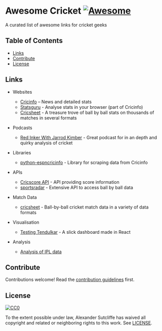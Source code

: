 # Awesome Cricket [![Awesome][awesome-badge]][awesome-link]

A curated list of awesome links for cricket geeks

## Table of Contents

- [Links](#links)
- [Contribute](#contribute)
- [License](#license)

## Links

- Websites
    - [Cricinfo](https://www.espncricinfo.com/) – News and detailed stats
    - [Statsguru](https://stats.espncricinfo.com/ci/engine/stats/index.html) - Analyse stats in your browser (part of Cricinfo)
    - [Cricsheet](https://cricsheet.org/) - A treasure trove of ball by ball stats on thousands of matches in several formats

- Podcasts
    - [Red Inker With Jarrod Kimber](https://anchor.fm/redinker) - Great podcast for in an depth and quirky analysis of cricket

- Libraries
    - [python-espncricinfo](https://github.com/dwillis/python-espncricinfo) - Library for scraping data from Cricinfo 

- APIs
    - [Cricscore API](http://cricscore-api.appspot.com/) - API providing score information
    - [sportsradar](https://developer.sportradar.com/docs/read/cricket/Cricket_v2) - Extensive API to access ball by ball data
    
- Match Data
	- [cricsheet](https://cricsheet.org/) - Ball-by-ball cricket match data in a variety of data formats

- Visualisation
    - [Testing Tendulkar](https://github.com/saranshbarua/Testing-Tendulkar) - A slick dashboard made in React

- Analysis
    - [Analysis of IPL data](https://www.kaggle.com/josephgpinto/ipl-data-analysis) 

## Contribute

Contributions welcome! Read the [contribution guidelines](CONTRIBUTING.md) first.

## License

[![CC0][CC0-badge]][CC0-link]

To the extent possible under law, Alexander Sutcliffe has waived all copyright
and related or neighboring rights to this work. See [LICENSE](LICENSE).

[awesome-badge]: https://cdn.rawgit.com/sindresorhus/awesome/d7305f38d29fed78fa85652e3a63e154dd8e8829/media/badge.svg
[awesome-link]: https://github.com/sindresorhus/awesome
[CC0-badge]: http://mirrors.creativecommons.org/presskit/buttons/88x31/svg/cc-zero.svg
[CC0-link]: https://creativecommons.org/publicdomain/zero/1.0/
